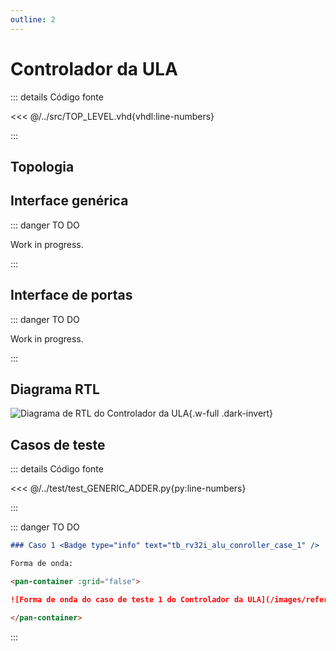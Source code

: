 ```yaml
---
outline: 2
---
```


# Controlador da ULA

::: details Código fonte <a href="https://github.com/pfeinsper/24a-CTI-RISCV/blob/main/src/RV32I_ALU_CONROLLER.vhd" target="blank" style="float:right"><Badge type="tip" text="RV32I_ALU_CONROLLER.vhd &boxbox;" /></a>

<<< @/../src/TOP_LEVEL.vhd{vhdl:line-numbers}

:::

## Topologia

<pan-container>

<!--@include: @/.includes/rv32i_alu_conroller-topology.md-->

</pan-container>

## Interface genérica

::: danger TO DO

Work in progress.

:::

## Interface de portas

::: danger TO DO

Work in progress.

:::

## Diagrama RTL

<pan-container>

![Diagrama de RTL do Controlador da ULA](/images/reference/components/rv32i_alu_controller_netlist.svg){.w-full .dark-invert}

</pan-container>

## Casos de teste

::: details Código fonte <a href="https://github.com/pfeinsper/24a-CTI-RISCV/blob/main/test/test_RV32I_ALU_CONROLLER.py" target="blank" style="float:right"><Badge type="tip" text="test_RV32I_ALU_CONROLLER.py &boxbox;" /></a>

<<< @/../test/test_GENERIC_ADDER.py{py:line-numbers}

:::

::: danger TO DO

```md
### Caso 1 <Badge type="info" text="tb_rv32i_alu_conroller_case_1" />

Forma de onda:

<pan-container :grid="false">

![Forma de onda do caso de teste 1 do Controlador da ULA](/images/reference/components/tb_rv32i_alu_conroller_case_1.svg){.w-full .dark-invert}

</pan-container>

```

:::
